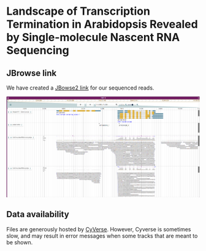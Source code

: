 <!--
 * @Date         : 2021-08-20 09:58:31
 * @LastEditTime : 2021-09-15 17:49:25
 * @LastEditors  : windz
 * @FilePath     : /jbrowse-github/readme.md
-->

# Landscape of Transcription Termination in Arabidopsis Revealed by Single-molecule Nascent RNA Sequencing

## JBrowse link

We have created a [JBowse2 link](https://zhailab-sustech.github.io/jbrowse2/) for our sequenced reads.

![](./jbrowse.png)

## Data availability

Files are generously hosted by [CyVerse](https://cyverse.org/). However, Cyverse is sometimes slow, and may result in error messages when some tracks that are meant to be shown.
